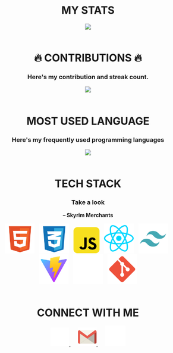 <div align="center">

# MY STATS

<img src="https://github-readme-stats.vercel.app/api?username=henricakes&theme=react&show_icons=true&hide_border=true&count_private=true" />
<br><br>

# 🔥 CONTRIBUTIONS 🔥

### Here's my contribution and streak count.

<img src="https://github-readme-streak-stats.herokuapp.com/?user=henricakes&theme=react&hide_border=true" />
<br><br>

# MOST USED LANGUAGE

### Here's my frequently used programming languages

<img src="https://github-readme-stats.vercel.app/api/top-langs/?username=henricakes&theme=react&show_icons=true&hide_border=true&layout=compact" />
<br><br>

# TECH STACK

### Take a look

**– Skyrim Merchants**

<img src="src/assets/HTML.svg" height="80" />&nbsp;&nbsp;
<img src="src/assets/CSS.svg" height="80" />&nbsp;&nbsp;
<img src="src/assets/JAVASCRIPT.svg" height="70" />&nbsp;&nbsp;
<img src="src/assets/react.svg" height="80" />&nbsp;&nbsp;
<img src="src/assets/TAILWIND.svg" height="80" />&nbsp;&nbsp;
<img src="src/assets/VITE.svg" height="80" />&nbsp;&nbsp;
<img src="src/assets/EXPO.svg" height="80" />&nbsp;&nbsp;
<img src="src/assets/GIT.svg" height="80" />
<br><br>

# CONNECT WITH ME

<div align="center">
<a href="https://github.com/henricakes">
<img src="src/assets/GITHUB.svg" height="50" />
</a>
&nbsp;&nbsp;&nbsp;&nbsp;
<a href="https://mail.google.com/mail/?view=cm&fs=1&to=angasjohnhenry@gmail.com">
<img src="src/assets/GMAIL_COLORED.svg" height="50">
</a>
&nbsp;&nbsp;&nbsp;&nbsp;
<a href="https://www.linkedin.com/in/henricakes">
<img src="src/assets/LINKEDIN.svg" height="55" /></a>
</div>

</div>

